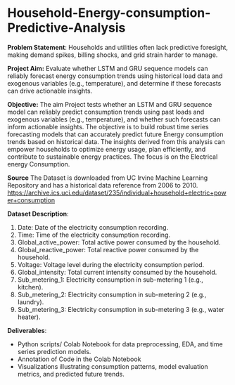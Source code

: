 # Household-Energy-consumption-Predictive-Analysis

**Problem Statement**: 
Households and utilities often lack predictive foresight, making demand spikes, billing shocks, and grid strain harder to manage. 

**Project Aim:**
Evaluate whether LSTM and GRU sequence models can reliably forecast energy consumption trends using historical load data and exogenous variables (e.g., temperature), and determine if these forecasts can drive actionable insights.

**Objective:**
The aim Project tests whether an LSTM and GRU sequence model can reliably predict consumption trends using past loads and exogenous variables (e.g., temperature), and whether such forecasts can inform actionable insights. The objective is to  build robust time series forecasting models that can accurately predict future Energy  consumption trends based on historical data. The insights derived from this analysis can empower  households to optimize energy usage, plan efficiently, and contribute to sustainable energy  practices. The focus is on the Electrical energy Consumption. 

**Source**
The Dataset is downloaded from UC Irvine Machine Learning Repository and has a historical data reference from 2006 to 2010.
  https://archive.ics.uci.edu/dataset/235/individual+household+electric+power+consumption


**Dataset Description**:
1. Date: Date of the electricity consumption recording.
2. Time: Time of the electricity consumption recording.
3. Global_active_power: Total active power consumed by the household.
4. Global_reactive_power: Total reactive power consumed by the household.
5. Voltage: Voltage level during the electricity consumption period.
6. Global_intensity: Total current intensity consumed by the household.
7. Sub_metering_1: Electricity consumption in sub-metering 1 (e.g., kitchen).
8. Sub_metering_2: Electricity consumption in sub-metering 2 (e.g., laundry).
9. Sub_metering_3: Electricity consumption in sub-metering 3 (e.g., water heater).

**Deliverables**:
- Python scripts/ Colab Notebook for data preprocessing, EDA, and time series prediction models.
- Annotation of Code in the Colab Notebook
- Visualizations illustrating consumption patterns, model evaluation metrics, and predicted future trends.
